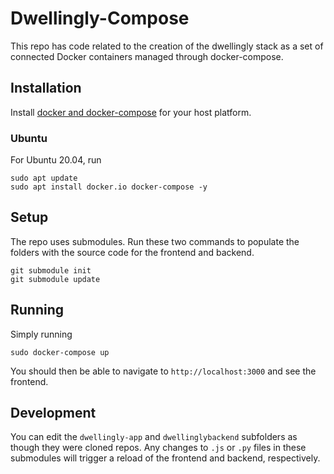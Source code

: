 # Dwellingly-Compose

This repo has code related to the creation of the dwellingly stack as a set of connected Docker containers managed through docker-compose. 

## Installation

Install [docker and docker-compose](https://docs.docker.com/compose/install/) for your host platform.

### Ubuntu 

For Ubuntu 20.04, run

```
sudo apt update
sudo apt install docker.io docker-compose -y
```

## Setup
The repo uses submodules. Run these two commands to populate the folders with the source code for the frontend and backend.

```
git submodule init
git submodule update
```

## Running
Simply running 
```
sudo docker-compose up
```

You should then be able to navigate to `http://localhost:3000` and see the frontend.

## Development
You can edit the `dwellingly-app` and `dwellinglybackend` subfolders as though they were cloned repos. Any changes to `.js` or `.py` files in these submodules will trigger a reload of the frontend and backend, respectively. 
